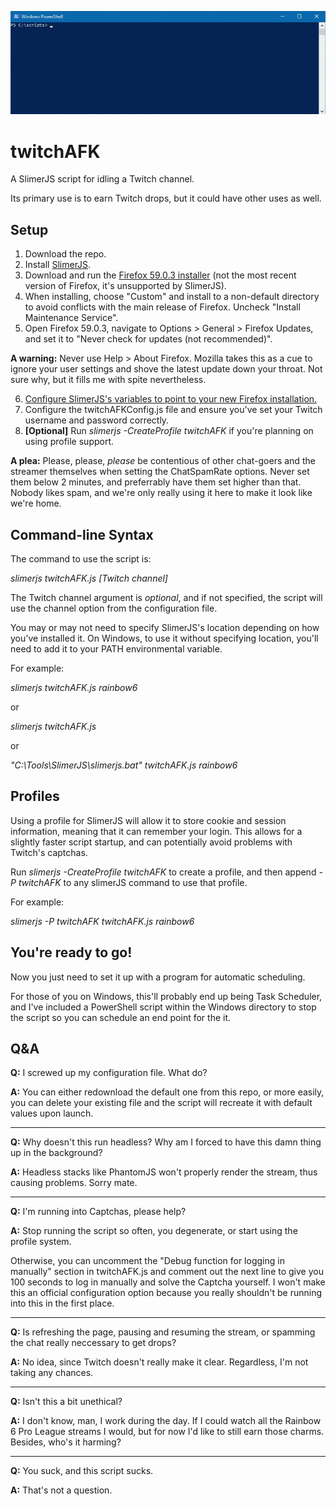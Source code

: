 ![Flashy banner, yo](banner.gif)

# twitchAFK
A SlimerJS script for idling a Twitch channel.

Its primary use is to earn Twitch drops, but it could have other uses as well.

## Setup
1. Download the repo.
2. Install [SlimerJS](https://slimerjs.org/download.html).
3. Download and run the [Firefox 59.0.3 installer](https://ftp.mozilla.org/pub/firefox/releases/59.0.3/) (not the most recent version of Firefox, it's unsupported by SlimerJS).
4. When installing, choose "Custom" and install to a non-default directory to avoid conflicts with the main release of Firefox. Uncheck "Install Maintenance Service".
5. Open Firefox 59.0.3, navigate to Options > General > Firefox Updates, and set it to "Never check for updates (not recommended)".

**A warning:** Never use Help > About Firefox. Mozilla takes this as a cue to ignore your user settings and shove the latest update down your throat. Not sure why, but it fills me with spite nevertheless.

6. [Configure SlimerJS's variables to point to your new Firefox installation.](https://docs.slimerjs.org/current/installation.html#configuring-slimerjs)
7. Configure the twitchAFKConfig.js file and ensure you've set your Twitch username and password correctly.
8. **\[Optional]** Run *slimerjs -CreateProfile twitchAFK* if you're planning on using profile support.

**A plea:** Please, please, *please* be contentious of other chat-goers and the streamer themselves when setting the ChatSpamRate options. Never set them below 2 minutes, and preferrably have them set higher than that. Nobody likes spam, and we're only really using it here to make it look like we're home. 

## Command-line Syntax
The command to use the script is:

*slimerjs twitchAFK.js \[Twitch channel]*

The Twitch channel argument is *optional*, and if not specified, the script will use the channel option from the configuration file.

You may or may not need to specify SlimerJS's location depending on how you've installed it. On Windows, to use it without specifying location, you'll need to add it to your PATH environmental variable.

For example:

*slimerjs twitchAFK.js rainbow6*

or

*slimerjs twitchAFK.js*

or

*"C:\Tools\SlimerJS\slimerjs.bat" twitchAFK.js rainbow6*

## Profiles

Using a profile for SlimerJS will allow it to store cookie and session information, meaning that it can remember your login. This allows for a slightly faster script startup, and can potentially avoid problems with Twitch's captchas.

Run *slimerjs -CreateProfile twitchAFK* to create a profile, and then append *-P twitchAFK* to any slimerJS command to use that profile.

For example:

*slimerjs -P twitchAFK twitchAFK.js rainbow6*

## You're ready to go!

Now you just need to set it up with a program for automatic scheduling.

For those of you on Windows, this'll probably end up being Task Scheduler, and I've included a PowerShell script within the Windows directory to stop the script so you can schedule an end point for the it.

## Q&A

**Q:** I screwed up my configuration file. What do?

**A:** You can either redownload the default one from this repo, or more easily, you can delete your existing file and the script will recreate it with default values upon launch.

---

**Q:** Why doesn't this run headless? Why am I forced to have this damn thing up in the background?

**A:** Headless stacks like PhantomJS won't properly render the stream, thus causing problems. Sorry mate.

---

**Q:** I'm running into Captchas, please help?

**A:** Stop running the script so often, you degenerate, or start using the profile system.

Otherwise, you can uncomment the "Debug function for logging in manually" section in twitchAFK.js and comment out the next line to give you 100 seconds to log in manually and solve the Captcha yourself. I won't make this an official configuration option because you really shouldn't be running into this in the first place.

---

**Q:** Is refreshing the page, pausing and resuming the stream, or spamming the chat really neccessary to get drops?

**A:** No idea, since Twitch doesn't really make it clear. Regardless, I'm not taking any chances.

---

**Q:** Isn't this a bit unethical?

**A:** I don't know, man, I work during the day. If I could watch all the Rainbow 6 Pro League streams I would, but for now I'd like to still earn those charms. Besides, who's it harming?

---

**Q:** You suck, and this script sucks.

**A:** That's not a question.
